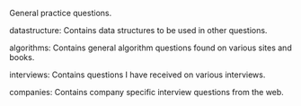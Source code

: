 General practice questions.

datastructure:  Contains data structures to be used in other questions.

algorithms:     Contains general algorithm questions found on various sites and books.

interviews:     Contains questions I have received on various interviews.

companies:      Contains company specific interview questions from the web.
